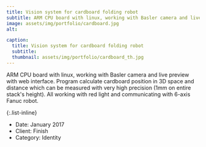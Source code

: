 ```yaml
---
title: Vision system for cardboard folding robot
subtitle: ARM CPU board with linux, working with Basler camera and live preview with web interface. Program calculate cardboard position in 3D space and distance which can be measured with very high precision (1mm on entire stack's height). All working with red light and communicating with 6-axis Fanuc robot.
image: assets/img/portfolio/cardboard.jpg
alt: 

caption:
  title: Vision system for cardboard folding robot
  subtitle: 
  thumbnail: assets/img/portfolio/cardboard_th.jpg
---
```

ARM CPU board with linux, working with Basler camera and live preview with web interface. Program calculate cardboard position in 3D space and distance which can be measured with very high precision (1mm on entire stack's height). All working with red light and communicating with 6-axis Fanuc robot.

{:.list-inline}
- Date: January 2017
- Client: Finish
- Category: Identity

